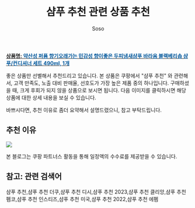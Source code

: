 ﻿---
layout: post
title:  "샴푸 추천 관련 상품 추천"
author: Soso
categories: [ 디지털/가전]
tags: [샴푸 추천,샴푸 추천 더쿠,샴푸 추천 디시,샴푸 추천 2023,샴푸 추천 클리앙,샴푸 추천 펨코,샴푸 추천 인스티즈,샴푸 추천 미국,샴푸 추천 2022,샴푸 추천 에펨]
image: https://ads-partners.coupang.com/image1/EPnJbgORdSPZRvNZEB9gFHyySJbcXkJUb8p5lS4UH4P9h_SOslYqDiKKEHnHgYOg5EoRiG5aWUndC73-C3bVmFTjROrWiniPWd9CN3g4KN34og7eN6ELlZPBHu_nS3Cf91GlxpxVT89Qlr8_6QhgX9sZGQv8Db1bbx9Ue4wBuBYJjq-cbsnnM1079a58AeMIg6uCv3kbOrCF7kGfqtBnBuhwBFQGJIsu8IxsLQG9oonlz7Th6LdhvYP16hBw3oIihAriZd74FByxZ-GHhUKI_QWEjJAoX4DDXGI_eK5d70i-7wC2j2m4D-p_ 
description: "쿠팡에서 샴푸 추천 관련 상품으로 가장 고객 선호도가 높은 제품 중 하나입니다."
---

<a href="https://link.coupang.com/re/AFFSDP?lptag=AF5673682&pageKey=7686850293&itemId=20545116034&vendorItemId=84438236207&traceid=V0-153-b5d0f62c32c964e7&clickBeacon=Nq6ASYdJr8Dz4mz3NswOvvaoxFokLhbpumlC_QbiLgLAdstqp7ReKavn2afMUhLvCuxord28yHOSoX9iBRGJ5xz256G3DnQHkoF5m3806rJ6Xwyd7XKn8k4dLOrBessRg3BAtQgLBZZMZivAg-wymoiaoC8pOcbAuk2kKYPld-nPJcx44mBf9LNSNJ4UD6wm5HygC9LHXpNb_D-1NPib2tlFMhGHll6nBOVFkwjUfYtY0TBMyZoAAKzzPwoShrk_4_ylQYbazmsRz7Yx8IbMdy28B69tuKVObJy2o0METhLXif-Gc6iqu1PI8GP3YusHKC_OgqQylY7hEFKmQns-YPFDGx0gaSXGsaC7PvHB24Blw4puorZBQzInzK3xCZeAONMKuQtFKjZamQo_W0hhVPN3gGqLz0zWRm8y3T2AqTOx8ed0SyPHQ5dvLvnn-tL9m-jt95BqBPBZBT1NGtpWVhxdhviuKCTmikSdsfCHzvGCkp00v-clqk619W79zqatER6v7uA1i-4mS5hAOjmvjxmpIy2gkU7XwV5QZZithDTexLukjaKISqlogFPnUbL_pXtYapandgUI9sSvPtkby8fZj--aOXQSnuubI8mHCP5OumegRdnKpZUCmhEjW__LGb0zxnW90Pm5ChIJ-wJS-GE5T4R2p8dP-T4TIHAHA0nDsMa8yGlcZbpXtQWQpfGVDH-5YPThonBaodDxmKAIZCokVYmOdfCIEb2_6E7-0JEbdWs-1CZ2lrW4aTEIeCJezsM0_tQyQnYEjKcPjj5k28vtzeR1ofOMWXDs2AO339jSmQjtBo90zjMp92ZMZZjEEn36mtzTXs14v8cCMRFdJ15NnNACjvVGQYUVkLk0i10YnL3khU9C_5LOjHrqxXzphiFckJ_OzHkp30M%3D&requestid=20240206140813462043734087&token=31850C%7CMIXED"><b>상품명: <font color='#01579B'>약산성 퍼퓸 향기오래가는 민감성 향이좋은 두피냄새샴푸 바라움 블랙베리솝 샴푸/컨디셔너 세트 490ml, 1개</font></b></a>

좋은 상품만 선별해서 추천드리고 있습니다.
본 상품은 쿠팡에서 "샴푸 추천" 와 관련해서, 고객 만족도, 노출 대비 판매율, 선호도가 가장 높은 제품 중의 하나입니다.
구매하셨을 때, 크게 후회가 되지 않을 상품으로 보시면 됩니다. 
다음 이미지를 클릭하시면 해당 상품에 대한 상세 내용을 보실 수 있습니다.

바쁘시다면, 추천 이유로 좀더 요약해서 설명드렸으니, 참고 부탁드립니다.

## 추천 이유 

<a href="https://link.coupang.com/re/AFFSDP?lptag=AF5673682&pageKey=7686850293&itemId=20545116034&vendorItemId=84438236207&traceid=V0-153-b5d0f62c32c964e7&clickBeacon=Nq6ASYdJr8Dz4mz3NswOvvaoxFokLhbpumlC_QbiLgLAdstqp7ReKavn2afMUhLvCuxord28yHOSoX9iBRGJ5xz256G3DnQHkoF5m3806rJ6Xwyd7XKn8k4dLOrBessRg3BAtQgLBZZMZivAg-wymoiaoC8pOcbAuk2kKYPld-nPJcx44mBf9LNSNJ4UD6wm5HygC9LHXpNb_D-1NPib2tlFMhGHll6nBOVFkwjUfYtY0TBMyZoAAKzzPwoShrk_4_ylQYbazmsRz7Yx8IbMdy28B69tuKVObJy2o0METhLXif-Gc6iqu1PI8GP3YusHKC_OgqQylY7hEFKmQns-YPFDGx0gaSXGsaC7PvHB24Blw4puorZBQzInzK3xCZeAONMKuQtFKjZamQo_W0hhVPN3gGqLz0zWRm8y3T2AqTOx8ed0SyPHQ5dvLvnn-tL9m-jt95BqBPBZBT1NGtpWVhxdhviuKCTmikSdsfCHzvGCkp00v-clqk619W79zqatER6v7uA1i-4mS5hAOjmvjxmpIy2gkU7XwV5QZZithDTexLukjaKISqlogFPnUbL_pXtYapandgUI9sSvPtkby8fZj--aOXQSnuubI8mHCP5OumegRdnKpZUCmhEjW__LGb0zxnW90Pm5ChIJ-wJS-GE5T4R2p8dP-T4TIHAHA0nDsMa8yGlcZbpXtQWQpfGVDH-5YPThonBaodDxmKAIZCokVYmOdfCIEb2_6E7-0JEbdWs-1CZ2lrW4aTEIeCJezsM0_tQyQnYEjKcPjj5k28vtzeR1ofOMWXDs2AO339jSmQjtBo90zjMp92ZMZZjEEn36mtzTXs14v8cCMRFdJ15NnNACjvVGQYUVkLk0i10YnL3khU9C_5LOjHrqxXzphiFckJ_OzHkp30M%3D&requestid=20240206140813462043734087&token=31850C%7CMIXED"><img src="http://image1.coupangcdn.com/image/vendor_inventory/08fe/0b6bf74d4a31b2f98215215de00dfc7150223ebc4eb7c8c44e403f80b039.jpg"></a> 

본 블로그는 쿠팡 파트너스 활동을 통해 일정액의 수수료를 제공받을 수 있습니다.

## 참고: 관련 검색어    
샴푸 추천,샴푸 추천 더쿠,샴푸 추천 디시,샴푸 추천 2023,샴푸 추천 클리앙,샴푸 추천 펨코,샴푸 추천 인스티즈,샴푸 추천 미국,샴푸 추천 2022,샴푸 추천 에펨